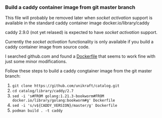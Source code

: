 ### Build a caddy container image from git master branch

This file will probably be removed later when _socket activation_ support
is available in the standard caddy container image docker.io/library/caddy

caddy 2.9.0 (not yet relased) is expected to have  _socket activation_ support.

Currently the _socket activation_ functionality is only available if you build
a caddy container image from source code.

I searched github.com and found a [Dockerfile](https://github.com/unikraft/catalog/blob/main/library/caddy/2.7/Dockerfile) that seems to work fine
with just some minor modifications.

Follow these steps to build a caddy congtainer image from the git master branch:

1. `git clone https://github.com/unikraft/catalog.git`
2. `cd catalog/library/caddy/2.7`
3. `sed -i 's#FROM golang:1.21.3-bookworm#FROM docker.io/library/golang:bookworm#g' Dockerfile`
4. `sed -i 's/v${CADDY_VERSION}/master/g' Dockerfile`
5. `podman build . -t caddy`
